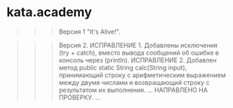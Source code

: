 # kata.academy
>>> Версия 1
"It's Alive!".

>>> Версия 2.
ИСПРАВЛЕНИЕ 1.
Добавлены исключения (try + catch), вместо вывода сообщений об ошибке в консоль через (println).
ИСПРАВЛЕНИЕ 2.
Добавлен метод public static String calc(String input), принимающий строку с арифметическим выражением между двумя числами и возвращающий строку с результатом их выполнения.
... НАПРАВЛЕНО НА ПРОВЕРКУ. ...

